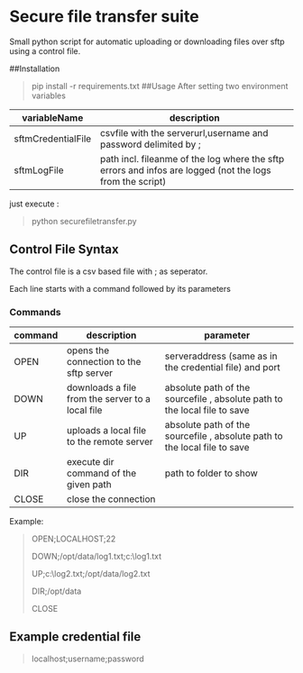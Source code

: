# Secure file transfer suite
Small python script for automatic uploading or downloading files over sftp using a control file.

##Installation
> pip install -r requirements.txt
##Usage
After setting two environment variables 

variableName | description
----------|-----------
sftmCredentialFile | csvfile with the serverurl,username and password delimited by ;    
sftmLogFile | path incl. fileanme of the log where the sftp errors and infos are logged (not the logs from the script)



just execute : 

> python securefiletransfer.py <controlfile> 


## Control File Syntax
The control file is a csv based file with ; as seperator.

Each line starts with a command followed by its parameters

### Commands

command| description | parameter
----|----|----
OPEN |opens the connection to the sftp server | serveraddress (same as in the credential file) and port
DOWN | downloads a file from the server to a local file | absolute path of the sourcefile , absolute path to the local file to save
UP | uploads a local file to the remote server | absolute path of the sourcefile , absolute path to the local file to save
DIR | execute dir command of the given path | path to folder to show
CLOSE | close the connection

Example:
> OPEN;LOCALHOST;22
> 
> DOWN;/opt/data/log1.txt;c:\log1.txt
> 
> UP;c:\log2.txt;/opt/data/log2.txt
> 
> DIR;/opt/data
> 
> CLOSE

## Example credential file
> localhost;username;password
